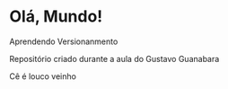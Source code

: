 # Olá, Mundo!
 Aprendendo Versionanmento

Repositório criado durante a aula do Gustavo Guanabara

Cê é louco veinho
